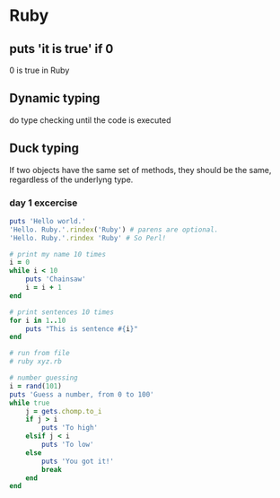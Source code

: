 # Ruby
## puts 'it is true' if 0
0 is true in Ruby
## Dynamic typing
do type checking until the code is executed
## Duck typing
If two objects have the same set of methods, they should be the same, regardless of the underlyng type.

### day 1 excercise

``` ruby
puts 'Hello world.'
'Hello. Ruby.'.rindex('Ruby') # parens are optional.
'Hello. Ruby.'.rindex 'Ruby' # So Perl!

# print my name 10 times
i = 0
while i < 10
	puts 'Chainsaw'
	i = i + 1
end

# print sentences 10 times
for i in 1..10
	puts "This is sentence #{i}"
end

# run from file
# ruby xyz.rb

# number guessing
i = rand(101)
puts 'Guess a number, from 0 to 100'
while true
	j = gets.chomp.to_i
	if j > i
		puts 'To high'
	elsif j < i
		puts 'To low'
	else
		puts 'You got it!'
		break
	end
end

```
